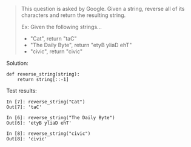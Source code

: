 > This question is asked by Google. Given a string, reverse all of its characters and return the resulting string.
>
> Ex: Given the following strings...
> - "Cat", return "taC"
> - "The Daily Byte", return "etyB yliaD ehT"
> - "civic", return "civic"

Solution:
```
def reverse_string(string):
    return string[::-1]
```

Test results:
```
In [7]: reverse_string("Cat")
Out[7]: 'taC'

In [6]: reverse_string("The Daily Byte")
Out[6]: 'etyB yliaD ehT'

In [8]: reverse_string("civic")
Out[8]: 'civic'
```